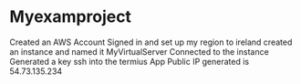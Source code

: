 # Myexamproject
Created an AWS Account
Signed in and set up my region to ireland
created an instance and named it MyVirtualServer
Connected to the instance
Generated a key
ssh into the termius App
Public IP generated is 54.73.135.234
